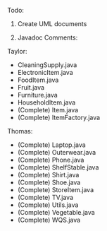 Todo:

1. Create UML documents

2. Javadoc Comments:

Taylor:
- CleaningSupply.java
- ElectronicItem.java
- FoodItem.java
- Fruit.java
- Furniture.java
- HouseholdItem.java
- (Complete) Item.java
- (Complete) ItemFactory.java

Thomas:
- (Complete) Laptop.java
- (Complete) Outerwear.java
- (Complete) Phone.java
- (Complete) ShelfStable.java
- (Complete) Shirt.java
- (Complete) Shoe.java
- (Complete) StoreItem.java
- (Complete) TV.java
- (Complete) Utils.java
- (Complete) Vegetable.java
- (Complete) WQS.java

